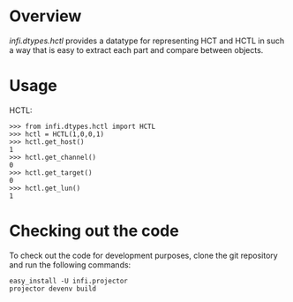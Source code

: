 Overview
========
*infi.dtypes.hctl* provides a datatype for representing HCT and HCTL in such a way that is easy to extract each part and compare between objects.

Usage
=====
HCTL:

    >>> from infi.dtypes.hctl import HCTL
    >>> hctl = HCTL(1,0,0,1)
    >>> hctl.get_host()
    1
    >>> hctl.get_channel()
    0
    >>> hctl.get_target()
    0
    >>> hctl.get_lun()
    1

Checking out the code
=====================

To check out the code for development purposes, clone the git repository and run the following commands:

    easy_install -U infi.projector
    projector devenv build
